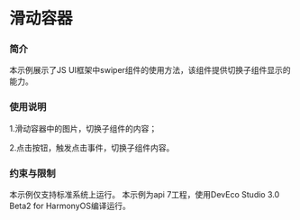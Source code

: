# 滑动容器<a name="ZH-CN_TOPIC_0000001179772111"></a>

### 简介<a name="section104mcpsimp"></a>

本示例展示了JS UI框架中swiper组件的使用方法，该组件提供切换子组件显示的能力。

### 使用说明<a name="section107mcpsimp"></a>

1.滑动容器中的图片，切换子组件的内容；

2.点击按钮，触发点击事件，切换子组件内容。

### 约束与限制<a name="section111mcpsimp"></a>

本示例仅支持标准系统上运行。
本示例为api 7工程，使用DevEco Studio 3.0 Beta2 for HarmonyOS编译运行。

